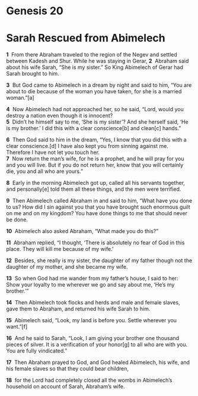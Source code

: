 # Genesis 20
# Sarah Rescued from Abimelech


**1**   From there Abraham traveled to the region of the Negev and settled between Kadesh and Shur. While he was staying in Gerar,
**2**  Abraham said about his wife Sarah, “She is my sister.” So King Abimelech of Gerar had Sarah brought to him.

**3**  But God came to Abimelech in a dream by night and said to him, “You are about to die because of the woman you have taken, for she is a married woman.”[a]

**4**  Now Abimelech had not approached her, so he said, “Lord, would you destroy a nation even though it is innocent?  
**5**  Didn’t he himself say to me, ‘She is my sister’? And she herself said, ‘He is my brother.’ I did this with a clear conscience[b] and clean[c] hands.”

**6**  Then God said to him in the dream, “Yes, I know that you did this with a clear conscience.[d] I have also kept you from sinning against me. Therefore I have not let you touch her.  
**7**  Now return the man’s wife, for he is a prophet, and he will pray for you and you will live. But if you do not return her, know that you will certainly die, you and all who are yours.”

**8**  Early in the morning Abimelech got up, called all his servants together, and personally[e] told them all these things, and the men were terrified.

**9**  Then Abimelech called Abraham in and said to him, “What have you done to us? How did I sin against you that you have brought such enormous guilt on me and on my kingdom? You have done things to me that should never be done.

**10**  Abimelech also asked Abraham, “What made you do this?”

**11**  Abraham replied, “I thought, ‘There is absolutely no fear of God in this place. They will kill me because of my wife.’

**12**  Besides, she really is my sister, the daughter of my father though not the daughter of my mother, and she became my wife.  

**13**  So when God had me wander from my father’s house, I said to her: Show your loyalty to me wherever we go and say about me, ‘He’s my brother.’”


**14**  Then Abimelech took flocks and herds and male and female slaves, gave them to Abraham, and returned his wife Sarah to him.  

**15**  Abimelech said, “Look, my land is before you. Settle wherever you want.”[f]

**16**  And he said to Sarah, “Look, I am giving your brother one thousand pieces of silver. It is a verification of your honor[g] to all who are with you. You are fully vindicated.”


**17**  Then Abraham prayed to God, and God healed Abimelech, his wife, and his female slaves so that they could bear children,  

**18**  for the Lord had completely closed all the wombs in Abimelech’s household on account of Sarah, Abraham’s wife.
